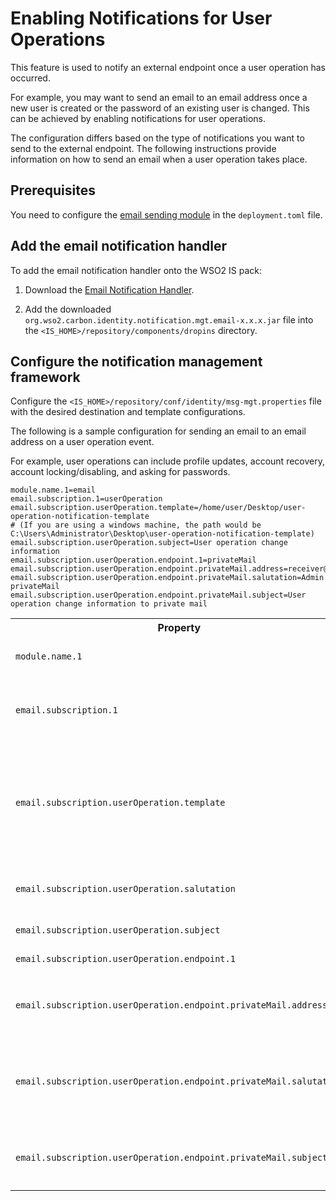 # Enabling Notifications for User Operations

This feature is used to notify an external endpoint once a user operation has occurred.

For example, you may want to send an email to an email address once a new user is created or the password of an existing user is changed. This can be achieved by enabling notifications for user operations.

The configuration differs based on the type of notifications you want to send to the external endpoint. The following instructions provide information on how to send an email when a user operation takes place.

## Prerequisites
You need to configure the [email sending module]({{base_path}}/deploy/configure-email-sending/#configure-the-email-sender-globally) in the `deployment.toml` file.

## Add the email notification handler
To add the email notification handler onto the WSO2 IS pack:

1. Download the [Email Notification Handler](https://store.wso2.com/store/assets/isconnector/details/959b792a-efce-4b12-af9b-4744c650f6b2).

2. Add the downloaded `org.wso2.carbon.identity.notification.mgt.email-x.x.x.jar` file into the `<IS_HOME>/repository/components/dropins` directory.

## Configure the notification management framework

Configure the `<IS_HOME>/repository/conf/identity/msg-mgt.properties` file with the desired destination and template configurations.

The following is a sample configuration for sending an email to an email address on a user operation event.

For example, user operations can include profile updates, account recovery, account locking/disabling, and asking for passwords.

```
module.name.1=email
email.subscription.1=userOperation
email.subscription.userOperation.template=/home/user/Desktop/user-operation-notification-template
# (If you are using a windows machine, the path would be C:\Users\Administrator\Desktop\user-operation-notification-template)
email.subscription.userOperation.subject=User operation change information
email.subscription.userOperation.endpoint.1=privateMail
email.subscription.userOperation.endpoint.privateMail.address=receiver@gmail.com
email.subscription.userOperation.endpoint.privateMail.salutation=Admin privateMail
email.subscription.userOperation.endpoint.privateMail.subject=User operation change information to private mail
```

<table>
    <tr>
        <th>Property</th>
        <th>Description</th>
        <th>Sample Value</th>
    </tr>
    <tr>
        <td><code>module.name.1</code></td>
        <td>This property is used to register the email-sending module in the notification management framework. </td>
        <td><code>email</code></td>
    </tr>
    <tr>
        <td><code>email.subscription.1</code></td>
        <td>This property is used to identify when an email notification should be sent. The sample value is <code>userOperation</code>, which means that when a user operation happens, an event is triggered, and an email will be sent.</td>
        <td><code>userOperation</code></td>
    </tr>
    <tr>
        <td><code>email.subscription.userOperation.template</code></td>
        <td>This property is used to locate the email template file. The email template file can have any file extension. Following is an example email template with placeholders which will be replaced with dynamic values that are coming from the event:<br>
        <code>Hi {username} <br>This is a test mail to your private mail. The operation occurred was: {operation}.</code</td>
        <td><code>/home/wso2/user-event</code></td>
    </tr>
        <tr>
        <td><code>email.subscription.userOperation.salutation</code></td>
        <td>This property is used to predefine the email's salutation. If you are using this property, you should change the <code>{username}</code> placeholder to <code>{salutation}</code> in the email template.</td>
        <td><code>Admin</code></td>
    </tr>
    <tr>
        <td><code>email.subscription.userOperation.subject</code></td>
        <td>This property is used to define the email's subject.</td>
        <td><code>User operation change information</code></td>
    </tr>
    <tr>
        <td><code>email.subscription.userOperation.endpoint.1</code></td>
        <td>This property is used to name the endpoint to which the emails will be sent.</td>
        <td><code>privateMail</code></td>
    </tr>
    <tr>
        <td><code>email.subscription.userOperation.endpoint.privateMail.address</code></td>
        <td>This property is used to add the email address of the email receiver of the endpoint defined in the <code>email.subscription.userOperation.endpoint.1</code> property.</td>
        <td><code>reciever@gmail.com</code></td>
    </tr>
    <tr>
        <td><code>email.subscription.userOperation.endpoint.privateMail.salutation</code></td>
        <td>This property is used to predefine the salutation of the email for the endpoint defined in the <code>email.subscription.userOperation.endpoint.1</code> property. If you are using this property, you should change the <code>{username}</code> placeholder to <code>{salutation}</code> in the email template.</td>
        <td><code>Admin privatemail</code></td>
    </tr>
    <tr>
        <td><code>email.subscription.userOperation.endpoint.privateMail.subject</code></td>
        <td>This property is used to define the subject of the email specifically for the endpoint defined in the <code>email.subscription.userOperation.endpoint.1</code> property.</td>
        <td><code>User operation change information to private mail</code></td>
    </tr>
</table>